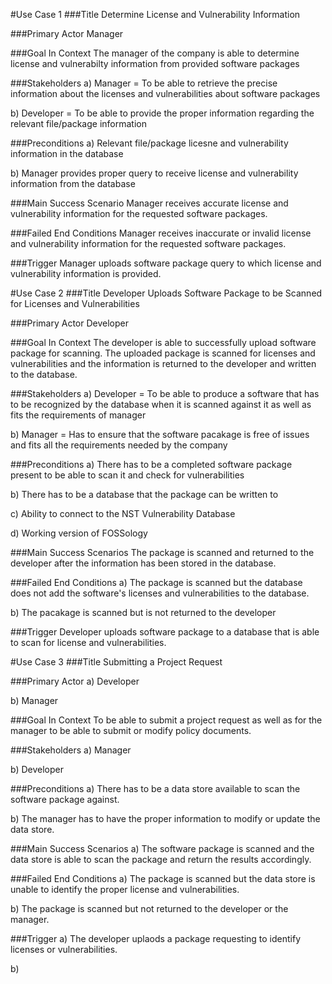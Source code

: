 #Use Case 1 
###Title
Determine License and Vulnerability Information 

###Primary Actor 
Manager

###Goal In Context
The manager of the company is able to determine license and vulnerabilty information from provided software packages

###Stakeholders
 a) Manager = To be able to retrieve the precise information about the licenses and vulnerabilities about software packages
 
 b) Developer = To be able to provide the proper information regarding the relevant file/package information
 
###Preconditions 
 a) Relevant file/package licesne and vulnerability information in the database
 
 b) Manager provides proper query to receive license and vulnerability information from the database
 
###Main Success Scenario 
Manager receives accurate license and vulnerability information for the requested software packages.

###Failed End Conditions
Manager receives inaccurate or invalid license and vulnerability information for the requested software packages.

###Trigger
Manager uploads software package query to which license and vulnerability information is provided.


#Use Case 2 
###Title 
Developer Uploads Software Package to be Scanned for Licenses and Vulnerabilities 

###Primary Actor 
Developer 

###Goal In Context 
The developer is able to successfully upload software package for scanning. The uploaded package is scanned for licenses and vulnerabilities and the information is returned to the developer and written to the database. 

###Stakeholders 
 a) Developer = To be able to produce a software that has to be recognized by the database when it is scanned against it as well as fits                 the requirements of manager

 b) Manager = Has to ensure that the software pacakage is free of issues and fits all the requirements needed by the company

###Preconditions 
 a) There has to be a completed software package present to be able to scan it and check for vulnerabilities 
 
 b) There has to be a database that the package can be written to
 
 c) Ability to connect to the NST Vulnerability Database 
 
 d) Working version of FOSSology
 
###Main Success Scenarios 
The package is scanned and returned to the developer after the information has been stored in the database.  

###Failed End Conditions
 a) The package is scanned but the database does not add the software's licenses and vulnerabilities to the database. 
 
 b) The pacakage is scanned but is not returned to the developer 

###Trigger
Developer uploads software package to a database that is able to scan for license and vulnerabilities. 

#Use Case 3 
###Title 
Submitting a Project Request 

###Primary Actor 
a) Developer

b) Manager

###Goal In Context 
To be able to submit a project request as well as for the manager to be able to submit or modify policy documents. 

###Stakeholders 
a) Manager

b) Developer

###Preconditions 
a) There has to be a data store available to scan the software package against.

b) The manager has to have the proper information to modify or update the data store. 

###Main Success Scenarios 
a) The software package is scanned and the data store is able to scan the package and return the results accordingly. 

###Failed End Conditions 
a) The package is scanned but the data store is unable to identify the proper license and vulnerabilities. 

b) The package is scanned but not returned to the developer or the manager. 

###Trigger 
a) The developer uplaods a package requesting to identify licenses or vulnerabilities. 

b) 
